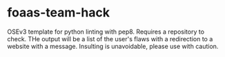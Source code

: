 # foaas-team-hack
OSEv3 template for python linting with pep8. Requires a repository to check. THe output will be a list of the user's flaws with a redirection to a website with a message. Insulting is unavoidable, please use with caution.
